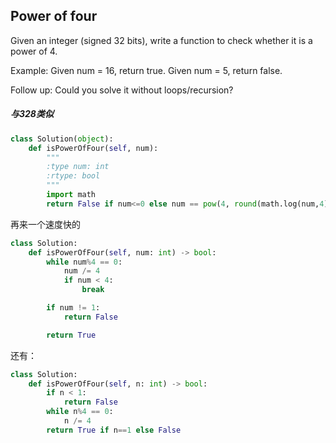 ## Power of four

Given an integer (signed 32 bits), write a function to check whether it is a power of 4.

Example:
Given num = 16, return true. Given num = 5, return false.

Follow up: Could you solve it without loops/recursion?

##### 与328类似

```python
class Solution(object):
    def isPowerOfFour(self, num):
        """
        :type num: int
        :rtype: bool
        """
        import math
        return False if num<=0 else num == pow(4, round(math.log(num,4)))

```

再来一个速度快的
```python
class Solution:
    def isPowerOfFour(self, num: int) -> bool:
        while num%4 == 0:
            num /= 4
            if num < 4:
                break

        if num != 1:
            return False

        return True
```

还有：
```python
class Solution:
    def isPowerOfFour(self, n: int) -> bool:
        if n < 1:
            return False
        while n%4 == 0:
            n /= 4
        return True if n==1 else False
```
